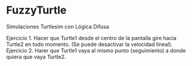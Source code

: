 # FuzzyTurtle
Simulaciones Turtlesim con Lógica Difusa

Ejercicio 1. Hacer que Turtle1 desde el centro de la pantalla gire hacia Turtle2 en todo momento. (Se puede desactivar la velocidad lineal).
Ejercicio 2. Harer que Turtle1 vaya al mismo punto (seguimiento) a donde quiera que vaya Turtle2.

